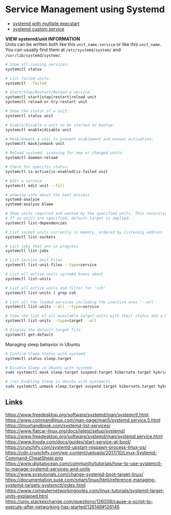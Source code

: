 # Service Management using Systemd
- [systemd with multiple execstart](https://github.com/mbHAW/ProjektC/blob/doc/systemd%20with%20multiple%20execstart.md)
- [systemd custom service](https://github.com/mbHAW/ProjektC/blob/doc/systemd%20custom%20service.md)

**VIEW systemd/unit INFORMATION**  
Units can be written both like this `unit_name.service` or like this `unit_name`.  
You can usually find them at `/etc/systemd/system/` and `/usr/lib/systemd/system/`.
```bash
# Show all running services:
systemctl status

# List failed units:
systemctl --failed

# Start/Stop/Restart/Reload a service:
systemctl start|stop|restart|reload unit
systemctl reload-or-try-restart unit

# Show the status of a unit:
systemctl status unit

# Enable/Disable a unit to be started on bootup:
systemctl enable|disable unit

# Mask/Unmask a unit to prevent enablement and manual activation:
systemctl mask|unmask unit

# Reload systemd, scanning for new or changed units:
systemctl daemon-reload

# Check for specific status:
systemctl is-active|is-enabled|is-failed unit

# Edit a service
systemctl edit unit --full

# showing info about the boot process
systemd-analyze
systemd-analyze blame

# Show units required and wanted by the specified units. This recursively lists units following the Requires=, Requisite=, ConsistsOf=, Wants=, BindsTo= dependencies.
# If no units are specified, default.target is implied.
systemctl list-dependencies

# List socket units currently in memory, ordered by listening address
systemctl list-sockets

# List jobs that are in progress
systemctl list-jobs

# List Service Unit Files
systemctl list-unit-files --type=service

# List all active units systemd knows about
systemctl list-units

# List all active units and filter for 'ssh'
systemctl list-units | grep ssh

# List all the loaded services including the inactive ones '--all'
systemctl list-units --all --type=service

# View the list of all available target-units with their status and a brief description
systemctl list-units --type=target --all

# Display the default target file
systemctl get-default
```

Managing sleep behavior in Ubuntu
```bash
# Confirm Sleep Status with systemd
systemctl status sleep.target

# Disable Sleep in Ubuntu with systemd
sudo systemctl mask sleep.target suspend.target hibernate.target hybrid-sleep.target

# (re) Enabling Sleep in Ubuntu with systemctl
sudo systemctl unmask sleep.target suspend.target hibernate.target hybrid-sleep.target
```


## Links
https://www.freedesktop.org/software/systemd/man/systemctl.html.  
https://www.commandlinux.com/man-page/man5/systemd.service.5.html  
https://linuxhandbook.com/systemd-list-services/  
https://www.flatcar-linux.org/docs/latest/setup/systemd/  
https://www.freedesktop.org/software/systemd/man/systemd.service.html  
https://www.linode.com/docs/guides/start-service-at-boot/  
https://crunchify.com/systemd-upstart-respawn-process-linux-os/  
https://cdn.crunchify.com/wp-content/uploads/2017/10/Linux-Systemd-Command-CheatSheet.png  
https://www.digitalocean.com/community/tutorials/how-to-use-systemctl-to-manage-systemd-services-and-units  
https://www.systutorials.com/change-systemd-boot-target-linux/  
https://documentation.suse.com/smart/linux/html/reference-managing-systemd-targets-systemctl/index.html  
https://www.computernetworkingnotes.com/linux-tutorials/systemd-target-units-explained.html  
https://unix.stackexchange.com/questions/126009/cause-a-script-to-execute-after-networking-has-started/126146#126146  
